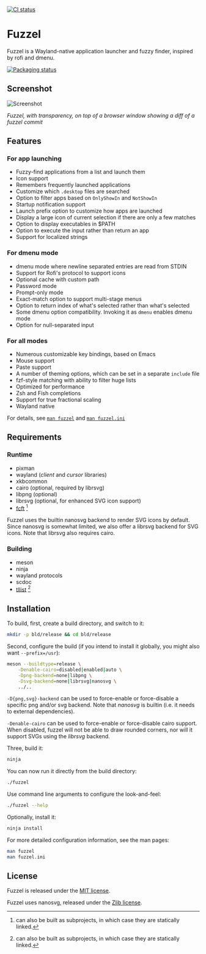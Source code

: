 [![CI status](https://ci.codeberg.org/api/badges/dnkl/fuzzel/status.svg)](https://ci.codeberg.org/dnkl/fuzzel)

# Fuzzel

Fuzzel is a Wayland-native application launcher and fuzzy finder, inspired by rofi and dmenu.

[![Packaging status](https://repology.org/badge/vertical-allrepos/fuzzel.svg?columns=4)](https://repology.org/project/fuzzel/versions)


## Screenshot

![Screenshot](doc/screenshot.png)

_Fuzzel, with transparency, on top of a browser window showing a diff of a fuzzel commit_


## Features

### For app launching

- Fuzzy-find applications from a list and launch them
- Icon support
- Remembers frequently launched applications
- Customize which `.desktop` files are searched
- Option to filter apps based on `OnlyShowIn` and `NotShowIn`
- Startup notification support
- Launch prefix option to customize how apps are launched
- Display a large icon of current selection if there are only a few
  matches
- Option to display executables in $PATH
- Option to execute the input rather than return an app
- Support for localized strings

### For dmenu mode

- dmenu mode where newline separated entries are read from STDIN
- Support for Rofi's protocol to support icons
- Optional cache with custom path
- Password mode
- Prompt-only mode
- Exact-match option to support multi-stage menus
- Option to return index of what's selected rather than what's selected
- Some dmenu option compatibility. Invoking it as `dmenu` enables dmenu mode
- Option for null-separated input

### For all modes

- Numerous customizable key bindings, based on Emacs
- Mouse support
- Paste support
- A number of theming options, which can be set in a separate `include` file
- fzf-style matching with ability to filter huge lists
- Optimized for performance
- Zsh and Fish completions
- Support for true fractional scaling
- Wayland native

For details, see [`man fuzzel`](./doc/fuzzel.1.scd) and [`man fuzzel.ini`](./doc/fuzzel.ini.5.scd)

## Requirements

### Runtime

* pixman
* wayland (_client_ and _cursor_ libraries)
* xkbcommon
* cairo (optional, required by librsvg)
* libpng (optional)
* librsvg (optional, for enhanced SVG icon support)
* [fcft](https://codeberg.org/dnkl/fcft) [^1]

Fuzzel uses the builtin nanosvg backend to render SVG icons by
default. Since nanosvg is somewhat limited, we also offer a librsvg
backend for SVG icons. Note that librsvg also requires cairo.

[^1]: can also be built as subprojects, in which case they are
    statically linked.


### Building

* meson
* ninja
* wayland protocols
* scdoc
* [tllist](https://codeberg.org/dnkl/tllist) [^1]


## Installation

To build, first, create a build directory, and switch to it:
```sh
mkdir -p bld/release && cd bld/release
```

Second, configure the build (if you intend to install it globally, you
might also want `--prefix=/usr`):
```sh
meson --buildtype=release \
    -Denable-cairo=disabled|enabled|auto \
    -Dpng-backend=none|libpng \
    -Dsvg-backend=none|librsvg|nanosvg \
    ../..
```

`-D{png,svg}-backend` can be used to force-enable or force-disable a
specific png and/or svg backend. Note that _nanosvg_ is builtin
(i.e. it needs to external dependencies).

`-Denable-cairo` can be used to force-enable or force-disable cairo
support. When disabled, fuzzel will not be able to draw rounded
corners, nor will it support SVGs using the _librsvg_ backend.

Three, build it:
```sh
ninja
```

You can now run it directly from the build directory:
```sh
./fuzzel
```

Use command line arguments to configure the look-and-feel:
```sh
./fuzzel --help
```

Optionally, install it:
```sh
ninja install
```

For more detailed configuration information, see the man pages:
```sh
man fuzzel
man fuzzel.ini
```
## License

Fuzzel is released under the [MIT license](LICENSE).

Fuzzel uses nanosvg, released under the [Zlib
license](3rd-party/nanosvg/LICENSE.txt).
